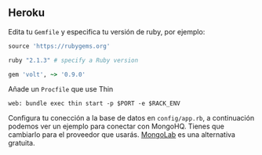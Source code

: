 ## Heroku

Edita tu ```Gemfile``` y especifica tu versión de ruby, por ejemplo:

```ruby
source 'https://rubygems.org'

ruby "2.1.3" # specify a Ruby version

gem 'volt', ~> '0.9.0'
```

Añade un ```Procfile``` que use Thin

    web: bundle exec thin start -p $PORT -e $RACK_ENV

Configura tu conección a la base de datos en ```config/app.rb```, a continuación podemos ver un ejemplo para conectar con MongoHQ. Tienes que cambiarlo para el proveedor que usarás.
[MongoLab](http://www.mongolab.com) es una alternativa gratuita.
